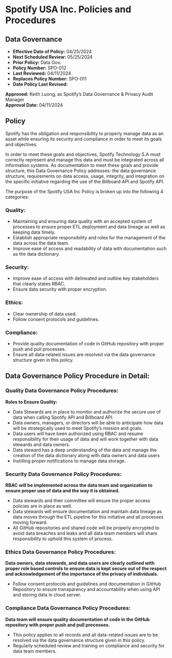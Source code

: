 # Spotify USA Inc. Policies and Procedures

## Data Governance

- **Effective Date of Policy:** 04/25/2024
- **Next Scheduled Review:** 05/25/2024
- **Prior Policy:** Data Gov.
- **Policy Number:** SPO-012
- **Last Reviewed:** 04/11/2024
- **Replaces Policy Number:** SPO-011
- **Date Policy Last Revised:** 

**Approved:** Keith Luong, as Spotify’s Data Governance & Privacy Audit Manager  
**Approval Date:** 04/11/2024

## Policy

Spotify has the obligation and responsibility to properly manage data as an asset while ensuring its security and compliance in order to meet its goals and objectives. 

In order to meet these goals and objectives, Spotify Technology S.A must correctly represent and manage this data and must be integrated across all information systems. As documentation to meet these goals and provide structure, this Data Governance Policy addresses: the data governance structure, requirements on data access, usage, integrity, and integration on the specific initiative regarding the use of the Billboard API and Spotify API.

The purpose of the Spotify USA Inc Policy is broken up into the following 4 categories:

### Quality:
- Maintaining and ensuring data quality with an accepted system of processes to ensure proper ETL deployment and data lineage as well as keeping data timely.
- Establish appropriate responsibility and roles for the management of the data across the data team.
- Improve ease of access and readability of data with documentation such as the data dictionary.

### Security:
- Improve ease of access with delineated and outline key stakeholders that clearly states RBAC.
- Ensure data security with proper encryption.

### Ethics:
- Clear ownership of data used.
- Follow consent protocols and guidelines.

### Compliance:
- Provide quality documentation of code in GitHub repository with proper push and pull processes.
- Ensure all data-related issues are resolved via the data governance structure given in this policy.

## Data Governance Policy Procedure in Detail:

### Quality Data Governance Policy Procedures:

**Roles to Ensure Quality:**
- Data Stewards are in place to monitor and authorize the secure use of data when calling Spotify API and Billboard API.
- Data owners, managers, or directors will be able to anticipate how data will be strategically used to meet Spotify’s mission and goals.
- Data users will have been authorized using RBAC and resume responsibility for their usage of data and will work together with data stewards and data owners. 
- Data steward has a deep understanding of the data and manage the creation of the data dictionary along with data owners and data users
- Instilling proper notifications to manage data storage.

### Security Data Governance Policy Procedures:

**RBAC will be implemented across the data team and organization to ensure proper use of data and the way it is obtained.**
- Data stewards and their committee will ensure the proper access policies are in place as well. 
- Data stewards will ensure documentation and maintain data lineage as data moves through the ETL pipeline for this initiative and all processes moving forward.
- All GitHub repositories and shared code will be properly encrypted to avoid data breaches and leaks and all data team members will share responsibility to uphold this system of process.

### Ethics Data Governance Policy Procedures:

**Data owners, data stewards, and data users are clearly outlined with proper role based controls to ensure data is kept secure out of the respect and acknowledgement of the importance of the privacy of individuals.**
- Follow consent protocols and guidelines and documentation in GitHub Repository to ensure transparency and accountability when using API and storing data in cloud server.

### Compliance Data Governance Policy Procedures:

**Data team will ensure quality documentation of code in the GitHub repository with proper push and pull processes.**
- This policy applies to all records and all data-related issues are to be resolved via the data governance structure given in this policy.
- Regularly scheduled review and training on compliance and security for data team members.
